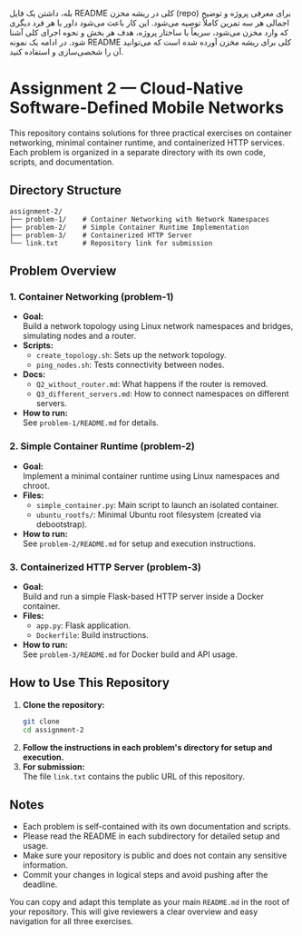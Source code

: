 بله، داشتن یک فایل README کلی در ریشه مخزن (repo) برای معرفی پروژه و توضیح اجمالی هر سه تمرین کاملاً توصیه می‌شود. این کار باعث می‌شود داور یا هر فرد دیگری که وارد مخزن می‌شود، سریعاً با ساختار پروژه، هدف هر بخش و نحوه اجرای کلی آشنا شود. در ادامه یک نمونه README کلی برای ریشه مخزن آورده شده است که می‌توانید آن را شخصی‌سازی و استفاده کنید.

# Assignment 2 — Cloud-Native Software-Defined Mobile Networks

This repository contains solutions for three practical exercises on container networking, minimal container runtime, and containerized HTTP services. Each problem is organized in a separate directory with its own code, scripts, and documentation.

## Directory Structure

```
assignment-2/
├── problem-1/    # Container Networking with Network Namespaces
├── problem-2/    # Simple Container Runtime Implementation
├── problem-3/    # Containerized HTTP Server
└── link.txt      # Repository link for submission
```

## Problem Overview

### 1. Container Networking (problem-1)

- **Goal:**  
  Build a network topology using Linux network namespaces and bridges, simulating nodes and a router.
- **Scripts:**  
  - `create_topology.sh`: Sets up the network topology.
  - `ping_nodes.sh`: Tests connectivity between nodes.
- **Docs:**  
  - `Q2_without_router.md`: What happens if the router is removed.
  - `Q3_different_servers.md`: How to connect namespaces on different servers.
- **How to run:**  
  See `problem-1/README.md` for details.

### 2. Simple Container Runtime (problem-2)

- **Goal:**  
  Implement a minimal container runtime using Linux namespaces and chroot.
- **Files:**  
  - `simple_container.py`: Main script to launch an isolated container.
  - `ubuntu_rootfs/`: Minimal Ubuntu root filesystem (created via debootstrap).
- **How to run:**  
  See `problem-2/README.md` for setup and execution instructions.

### 3. Containerized HTTP Server (problem-3)

- **Goal:**  
  Build and run a simple Flask-based HTTP server inside a Docker container.
- **Files:**  
  - `app.py`: Flask application.
  - `Dockerfile`: Build instructions.
- **How to run:**  
  See `problem-3/README.md` for Docker build and API usage.

## How to Use This Repository

1. **Clone the repository:**
   ```bash
   git clone 
   cd assignment-2
   ```
2. **Follow the instructions in each problem's directory for setup and execution.**
3. **For submission:**  
   The file `link.txt` contains the public URL of this repository.

## Notes

- Each problem is self-contained with its own documentation and scripts.
- Please read the README in each subdirectory for detailed setup and usage.
- Make sure your repository is public and does not contain any sensitive information.
- Commit your changes in logical steps and avoid pushing after the deadline.

You can copy and adapt this template as your main `README.md` in the root of your repository. This will give reviewers a clear overview and easy navigation for all three exercises.
